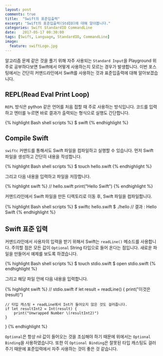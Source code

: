 ```yaml
---
layout: post
comments: true
title:  "Swift의 표준입출력"
excerpt: "Swift의 표준입출력(StdIO)에 대해 알아봅니다."
categories: Swift StandardIO CommandLine
date:   2017-05-17 00:30:00
tags: [Swift, Language, StandardIO, CommandLine]
image:
  feature: swiftLogo.jpg
---
```


알고리즘 문제 같은 것을 풀기 위해 자주 사용되는 `Standard Input`을 Playground 위주로 공부하다보면 Swift에서 어떻게 사용하는지 모르는 경우가 발생합니다. 이번 포스팅에서는 간단히 커맨드라인에서 Swift를 사용하는 것과 표준입출력에 대해 알아보겠습니다.

## REPL(Read Eval Print Loop)

`REPL` 방식은 python 같은 언어를 처음 접할 때 주로 사용하는 방식입니다. 코드를 입력하고 엔터를 누르면 바로 결과가 출력되는 형식으로 실행도 간단합니다.

{% highlight Bash shell scripts %}
$ swift
{% endhighlight %}

## Compile Swift

`swiftc` 커맨드를 통해서도 Swift 파일을 컴파일하고 실행할 수 있습니다. 먼저 Swift 파일을 생성하고 간단히 내용을 작성합니다.


{% highlight Bash shell scripts %}
$ touch hello.swift
{% endhighlight %}

그리고 다음 내용을 입력하고 파일을 저장합니다.

{% highlight swift %}
// hello.swift
print("Hello Swift")
{% endhighlight %}

커맨드라인에서 Swift 파일을 만든 디렉토리로 이동 후, Swift 파일을 컴파일합니다.

{% highlight Bash shell scripts %}
$ swiftc hello.swift
$ ./hello
// 결과 : Hello Swift
{% endhighlight %}

## Swift 표준 입력

커맨드라인에서 사용자의 입력을 받기 위해서 Swift는 `readLine()` 메소드를 사용합니다. 주의할 점은 모든 값이 `Optional` String 타입으로 들어 온다는 점입니다. 새로운 파일을 만들어서 예제를 보도록 하겠습니다.

{% highlight Bash shell scripts %}
$ touch stdio.swift
$ open stdio.swift
{% endhighlight %}

그리고 해당 파일 안에 다음 내용을 입력합니다.

{% highlight swift %}
// stdio.swift
if let result = readLine() {
    print("이것은 \(result)")

    // 타입 캐스팅 + readLine에서 Int가 들어오지 않은 것도 걸러줍니다.
    if let resultInt2 = Int(result) {
        print("Unwrapped Number \(resultInt2)")
    }
}
{% endhighlight %}

`Optional`은 항상 nil 값이 들어오는 것을 조심해야 하기 때문에 위에서는 `Optional Binding`을 사용하였습니다. 또한 이 `Optional Binding`은 잘못된 타입 캐스팅도 걸러주기 때문에 표준입력에서 자주 사용하는 것이 좋은 것 같습니다.
